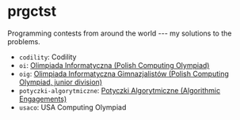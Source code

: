 # prgctst

Programming contests from around the world --- my solutions to the problems.

* `codility`: Codility
* `oi`: [Olimpiada Informatyczna (Polish Computing Olympiad)](http://oi.edu.pl/)
* `oig`: [Olimpiada Informatyczna Gimnazjalistów (Polish Computing Olympiad, junior division)](http://oig.edu.pl/)
* `potyczki-algorytmiczne`: [Potyczki Algorytmiczne (Algorithmic Engagements)](http://potyczki.mimuw.edu.pl/)
* `usaco`: USA Computing Olympiad
